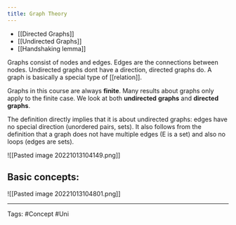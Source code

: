 ```yaml
---
title: Graph Theory
---
```

- [[Directed Graphs]]
- [[Undirected  Graphs]]
- [[Handshaking lemma]]

Graphs consist of nodes and edges. Edges are the connections between nodes. Undirected graphs dont have a direction, directed graphs do. A graph is basically a special type of [[relation]]. 

Graphs in this course are always **finite**. Many results about graphs only apply to the finite case. We look at both **undirected** **graphs** and **directed graphs**. 

The definition directly implies that it is about undirected graphs: edges have no special direction (unordered pairs, sets). It also follows from the definition that a graph does not have multiple edges (E is a set) and also no loops (edges are sets).

![[Pasted image 20221013104149.png]]

## Basic concepts:
![[Pasted image 20221013104801.png]]


---
Tags: #Concept #Uni 